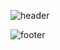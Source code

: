 ![header](https://capsule-render.vercel.app/api?type=waving&color=gradient&height=180&section=header&text=🚙%20Hyeongjin%20Kim%20🤖&fontSize=40)





![footer](https://capsule-render.vercel.app/api?type=waving&color=gradient&height=180&section=footer)
